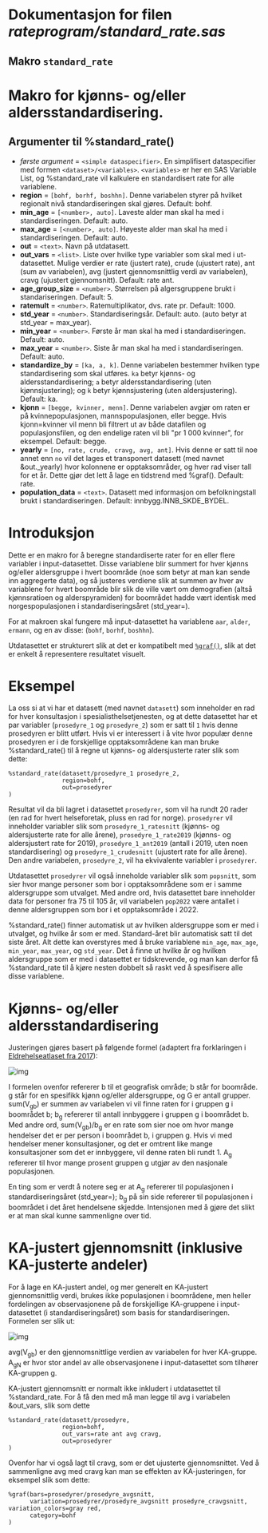 
# Dokumentasjon for filen *rateprogram/standard_rate.sas*


## Makro `standard_rate`


# Makro for kjønns- og/eller aldersstandardisering.

## Argumenter til %standard_rate()
- _første argument_ = `<simple dataspecifier>`. En simplifisert dataspecifier med formen `<dataset>/<variables>`. `<variables>` er her en SAS Variable List, og %standard_rate vil kalkulere en standardisert rate for alle variablene.
- **region** = `[bohf, borhf, boshhn]`. Denne variabelen styrer på hvilket regionalt nivå standardiseringen skal gjøres. Default: bohf.
- **min_age** = `[<number>, auto]`. Laveste alder man skal ha med i standardiseringen. Default: auto.
- **max_age** = `[<number>, auto]`. Høyeste alder man skal ha med i standardiseringen. Default: auto.
- **out** = `<text>`. Navn på utdatasett.
- **out_vars** = `<list>`. Liste over hvilke type variabler som skal med i ut-datasettet. Mulige verdier er rate (justert rate), crude (ujustert rate), ant (sum av variabelen), avg (justert gjennomsnittlig verdi av variabelen), cravg (ujustert gjennomsnitt). Default: rate ant.
- **age_group_size** = `<number>`. Størrelsen på algersgruppene brukt i standariseringen. Default: 5.
- **ratemult** = `<number>`. Ratemultiplikator, dvs. rate pr. Default: 1000.
- **std_year** = `<number>`. Standardiseringsår. Default: auto. (auto betyr at std_year = max_year).
- **min_year** = `<number>`. Første år man skal ha med i standardiseringen. Default: auto.
- **max_year** = `<number>`. Siste år man skal ha med i standardiseringen. Default: auto.
- **standardize_by** = `[ka, a, k]`. Denne variabelen bestemmer hvilken type standardisering som skal utføres. `ka` betyr kjønns- og aldersstandardisering; `a` betyr aldersstandardisering (uten kjønnsjustering); og `k` betyr kjønnsjustering (uten aldersjustering). Default: ka.
- **kjonn** = `[begge, kvinner, menn]`. Denne variabelen avgjør om raten er på kvinnepopulasjonen, mannspopulasjonen, eller begge. Hvis kjonn=kvinner vil menn bli filtrert ut av både datafilen og populasjonsfilen, og den endelige raten vil bli "pr 1 000 kvinner", for eksempel. Default: begge.
- **yearly** = `[no, rate, crude, cravg, avg, ant]`. Hvis denne er satt til noe annet enn `no` vil det lages et transponert datasett (med navnet &out._yearly) hvor kolonnene er opptaksområder, og hver rad viser tall for et år. Dette gjør det lett å lage en tidstrend med %graf(). Default: rate.
- **population_data** = `<text>`. Datasett med informasjon om befolkningstall brukt i standardiseringen. Default: innbygg.INNB_SKDE_BYDEL.

# Introduksjon

Dette er en makro for å beregne standardiserte rater for en eller flere variabler i input-datasettet. Disse variablene blir summert for hver kjønns og/eller aldersgruppe i hvert boområde (noe som betyr at man kan sende inn aggregerte data),
og så justeres verdiene slik at summen av hver av variablene for hvert boområde blir slik de ville vært om demografien (altså kjønnsratioen og alderspyramiden) for boområdet hadde vært identisk med norgespopulasjonen i standardiseringsåret
(std_year=).

For at makroen skal fungere må input-datasettet ha variablene `aar`, `alder`, `ermann`, og en av disse: (`bohf`, `borhf`, `boshhn`).

Utdatasettet er strukturert slik at det er kompatibelt med [`%graf()`](./graf), slik at det er enkelt å representere resultatet visuelt.

# Eksempel

La oss si at vi har et datasett (med navnet `datasett`) som inneholder en rad for hver konsultasjon i spesialisthelsetjenesten, og at dette datasettet
har et par variabler (`prosedyre_1` og `prosedyre_2`) som er satt til `1` hvis denne prosedyren er blitt utført. Hvis vi er interessert i å vite
hvor populær denne prosedyren er i de forskjellige opptaksområdene kan man bruke %standard_rate() til å regne ut kjønns- og aldersjusterte rater slik som dette:

```
%standard_rate(datasett/prosedyre_1 prosedyre_2,
               region=bohf,
               out=prosedyrer
)
```

Resultat vil da bli lagret i datasettet `prosedyrer`, som vil ha rundt 20 rader (en rad for hvert helseforetak, pluss en rad for norge). `prosedyrer` vil inneholder variabler slik som `prosedyre_1_ratesnitt` (kjønns- og aldersjusterte
rate for alle årene), `prosedyre_1_rate2019` (kjønns- og aldersjustert rate for 2019), `prosedyre_1_ant2019` (antall i 2019, uten noen standardisering) og `prosedyre_1_crudesnitt` (ujustert rate for alle årene). Den andre variabelen,
`prosedyre_2`, vil ha ekvivalente variabler i `prosedyrer`.

Utdatasettet `prosedyrer` vil også inneholde variabler slik som `popsnitt`, som sier hvor mange personer som bor i opptaksområdene som er i samme aldersgruppe som utvalget. Med andre ord, hvis datasettet bare inneholder data
for personer fra 75 til 105 år, vil variabelen `pop2022` være antallet i denne aldersgruppen som bor i et opptaksområde i 2022.

%standard_rate() finner automatisk ut av hvilken aldersgruppe som er med i utvalget, og hvilke år som er med. Standard-året blir automatisk satt til det siste året. Alt dette kan overstyres med å bruke variablene `min_age`, `max_age`, `min_year`, `max_year`,
og `std_year`. Det å finne ut hvilke år og hvilken aldersgruppe som er med i datasettet er tidskrevende, og man kan derfor få %standard_rate til å kjøre nesten dobbelt så raskt ved å spesifisere alle disse variablene.

# Kjønns- og/eller aldersstandardisering

Justeringen gjøres basert på følgende formel (adaptert fra forklaringen i [Eldrehelseatlaset fra 2017](https://www.skde.no/helseatlas/files/eldrehelseatlas_rapport.pdf#page=25)):

![img](/sas_codes/bilder/std_rate.png)

I formelen ovenfor refererer b til et geografisk område; b står for boområde. g står for en spesifikk kjønn og/eller aldersgruppe, og G er antall grupper.
sum(V<sub>gb</sub>) er summen av variabelen vi vil finne raten for i gruppen g i boområdet b; b<sub>g</sub> refererer til antall innbyggere
i gruppen g i boområdet b. Med andre ord, sum(V<sub>gb</sub>)/b<sub>g</sub> er en rate som sier noe om hvor mange hendelser det er per person i boområdet b, i
gruppen g. Hvis vi med hendelser mener konsultasjoner, og det er omtrent like mange konsultasjoner som det er innbyggere, vil denne raten bli rundt 1. A<sub>g</sub>
refererer til hvor mange prosent gruppen g utgjør av den nasjonale populasjonen.

En ting som er verdt å notere seg er at A<sub>g</sub> refererer til populasjonen i standardiseringsåret (std_year=); b<sub>g</sub> på sin side refererer til
populasjonen i boområdet i det året hendelsene skjedde. Intensjonen med å gjøre det slikt er at man skal kunne sammenligne over tid.

# KA-justert gjennomsnitt (inklusive KA-justerte andeler)

For å lage en KA-justert andel, og mer generelt en KA-justert gjennomsnittlig verdi, brukes ikke populasjonen i boområdene, men heller fordelingen av observasjonene
på de forskjellige KA-gruppene i input-datasettet (i standardiseringsåret) som basis for standardiseringen. Formelen ser slik ut:

![img](/sas_codes/bilder/std_avg.png)

avg(V<sub>gb</sub>) er den gjennomsnittlige verdien av variabelen for hver KA-gruppe. A<sub>gN</sub> er hvor stor andel av alle observasjonene i input-datasettet som tilhører KA-gruppen g.

KA-justert gjennomsnitt er normalt ikke inkludert i utdatasettet til %standard_rate. For å få den med må man legge til avg i variabelen &out_vars, slik som dette

```
%standard_rate(datasett/prosedyre,
               region=bohf,
               out_vars=rate ant avg cravg,
               out=prosedyrer
)
```

Ovenfor har vi også lagt til cravg, som er det ujusterte gjennomsnittet. Ved å sammenligne avg med cravg kan man se effekten av KA-justeringen, for eksempel slik som dette:

```
%graf(bars=prosedyrer/prosedyre_avgsnitt,
      variation=prosedyrer/prosedyre_avgsnitt prosedyre_cravgsnitt, variation_colors=gray red,
      category=bohf
)
```

